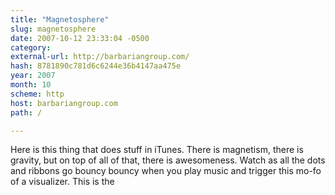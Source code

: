 ```yaml
---
title: "Magnetosphere"
slug: magnetosphere
date: 2007-10-12 23:33:04 -0500
category: 
external-url: http://barbariangroup.com/
hash: 8781890c781d6c6244e36b4147aa475e
year: 2007
month: 10
scheme: http
host: barbariangroup.com
path: /

---
```


Here is this thing that does stuff in iTunes. There is magnetism, there is gravity, but on top of all of that, there is awesomeness. Watch as all the dots and ribbons go bouncy bouncy when you play music and trigger this mo-fo of a visualizer. This is the
